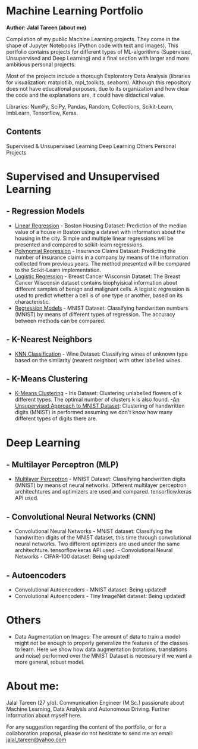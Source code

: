 # Machine Learning Portfolio

**Author: Jalal Tareen (about me)**

Compilation of my public Machine Learning projects. They come in the shape of Jupyter Notebooks (Python code with text and images). This portfolio contains projects for different types of ML-algorithms (Supervised, Unsupervised and Deep Learning) and a final section with larger and more ambitious personal projects.

Most of the projects include a thorough Exploratory Data Analysis (libraries for visualization: matplotlib, mpl_toolkits, seaborn). Although this repository does not have educational purposes, due to its organization and how clear the code and the explanations are, it could have didactical value.

Libraries: NumPy, SciPy, Pandas, Random, Collections, Scikit-Learn, ImbLearn, Tensorflow, Keras.

## Contents
Supervised & Unsupervised Learning
Deep Learning
Others
Personal Projects

# Supervised and Unsupervised Learning
## - Regression Models
   - [Linear Regression](https://github.com/jalaltareen/Machine-learning/blob/master/Codes_and_Datasets/01_Linear-Regression_Boston-Housing-Dataset.ipynb) - Boston Housing Dataset: Prediction of the median value of a house in Boston using a dataset with information about the housing in the city. Simple and multiple linear regressions will be presented and compared to scikit-learn regressions.
   - [Polynomial Regression](https://github.com/jalaltareen/Machine-learning/blob/master/Codes_and_Datasets/02_Polynomial-Regression_Insurance-Dataset.ipynb) - Insurance Claims Dataset: Predicting the number of insurance claims in a company by means of the information collected from previous years. The method presented will be compared to the Scikit-Learn implementation.
   - [Logistic Regression](https://github.com/jalaltareen/Machine-learning/blob/master/Codes_and_Datasets/03_Logistic-Classification_Breast-Cancer-Wisconsin-Dataset.ipynb) - Breast Cancer Wisconsin Dataset: The Breast Cancer Wisconsin dataset contains biophyisical information about different samples of benign and malignant cells. A logistic regression is used to predict whether a cell is of one type or another, based on its characteristic.
   - [Regression Models](https://github.com/jalaltareen/Machine-learning/blob/master/Codes_and_Datasets/07_Regression-Models_MNIST.ipynb) - MNIST Dataset: Classifying handwritten numbers (MNIST) by means of different types of regression. The accuracy between methods can be compared.
## - K-Nearest Neighbors
   -  [KNN Classification](https://github.com/jalaltareen/Machine-learning/blob/master/Codes_and_Datasets/04_KNN-Clasification_Wine-Dataset.ipynb) - Wine Dataset: Classifying wines of unknown type based on the similarity (nearest neighbor) with other labelled wines.
## - K-Means Clustering
   - [K-Means Clustering](https://github.com/jalaltareen/Machine-learning/blob/master/Codes_and_Datasets/05_K-Means-Clustering_Iris-Dataset.ipynb) - Iris Dataset: Clustering unlabelled flowers of k different types. The optimal number of clusters k is also found.
   -[An Unsupervised Approach to MNIST Dataset](https://github.com/jalaltareen/Machine-learning/blob/master/Codes_and_Datasets/06_An-Unsupervised-Approach-to-MNIST.ipynb): Clustering of handwritten digits (MNIST) is performed assuming we don't know how many different types of digits there are.
# Deep Learning
## - Multilayer Perceptron (MLP)
   - [Multilayer Perceptron](https://github.com/jalaltareen/Machine-learning/blob/master/Codes_and_Datasets/08_MLP_MNIST.ipynb) - MNIST Dataset: Classifying handwritten digits (MNIST) by means of neural networks. Different multilayer perceptron architechtures and optimizers are used and compared. tensorflow.keras API used.
## - Convolutional Neural Networks (CNN)
   - Convolutional Neural Networks - MNIST dataset: Classifying the handwritten digits of the MNIST dataset, this time through convolutional neural networks. Two different optimizers are used under the same architechture. tensorflow.keras API used.
    - Convolutional Neural Networks - CIFAR-100 dataset: Being updated!
## - Autoencoders
   - Convolutional Autoencoders - MNIST dataset: Being updated!
   - Convolutional Autoencoders - Tiny ImageNet dataset: Being updated!
# Others
 - Data Augmentation on Images: The amount of data to train a model might not be enough to properly generalize the features of the classes to learn. Here we show how data augmentation (rotations, translations and noise) performed over the MNIST Dataset is necessary if we want a more general, robust model.

# About me:
Jalal Tareen (27 y/o). Communication Engineer (M.Sc.) passionate about Machine Learning, Data Analysis and Autonomous Driving. Further information about myself here.

For any suggestion regarding the content of the portfolio, or for a collaboration proposal, please do not hesistate to send me an email: jalal_tareen@yahoo.com

